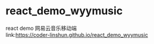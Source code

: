 # react_demo_wyymusic
react demo 网易云音乐移动端  
link:<a href='https://coder-linshun.github.io/react_demo_wyymusic'>https://coder-linshun.github.io/react_demo_wyymusic</a>
